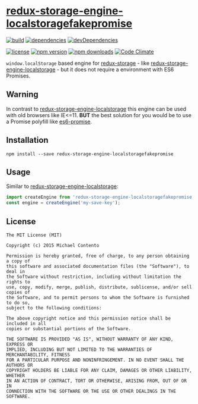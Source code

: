 # [redux-storage-engine-localstoragefakepromise][]

[![build](https://travis-ci.org/michaelcontento/redux-storage-engine-localstoragefakepromise.svg)](https://travis-ci.org/michaelcontento/redux-storage-engine-localstoragefakepromise)
[![dependencies](https://david-dm.org/michaelcontento/redux-storage-engine-localstoragefakepromise.svg)](https://david-dm.org/michaelcontento/redux-storage-engine-localstoragefakepromise)
[![devDependencies](https://david-dm.org/michaelcontento/redux-storage-engine-localstoragefakepromise/dev-status.svg)](https://david-dm.org/michaelcontento/redux-storage-engine-localstoragefakepromise#info=devDependencies)

[![license](https://img.shields.io/npm/l/redux-storage-engine-localstoragefakepromise.svg?style=flat-square)](https://www.npmjs.com/package/redux-storage-engine-localstoragefakepromise)
[![npm version](https://img.shields.io/npm/v/redux-storage-engine-localstoragefakepromise.svg?style=flat-square)](https://www.npmjs.com/package/redux-storage-engine-localstoragefakepromise)
[![npm downloads](https://img.shields.io/npm/dm/redux-storage-engine-localstoragefakepromise.svg?style=flat-square)](https://www.npmjs.com/package/redux-storage-engine-localstoragefakepromise)
[![Code Climate](https://codeclimate.com/github/michaelcontento/redux-storage-engine-localstoragefakepromise/badges/gpa.svg)](https://codeclimate.com/github/michaelcontento/redux-storage-engine-localstoragefakepromise)

`window.localStorage` based engine for [redux-storage][] - like
[redux-storage-engine-localstorage][] - but it does not require a environment
with ES6 Promises.

## Warning

In contrast to [redux-storage-engine-localstorage][] this engine can be used
with old browsers like IE<=11. **BUT** the best solution for you would be to
use a Promise polyfill like [es6-promise][].

## Installation

    npm install --save redux-storage-engine-localstoragefakepromise

## Usage

Similar to [redux-storage-engine-localstorage][]:

```js
import createEngine from 'redux-storage-engine-localstoragefakepromise';
const engine = createEngine('my-save-key');
```

## License

    The MIT License (MIT)

    Copyright (c) 2015 Michael Contento

    Permission is hereby granted, free of charge, to any person obtaining a copy of
    this software and associated documentation files (the "Software"), to deal in
    the Software without restriction, including without limitation the rights to
    use, copy, modify, merge, publish, distribute, sublicense, and/or sell copies of
    the Software, and to permit persons to whom the Software is furnished to do so,
    subject to the following conditions:

    The above copyright notice and this permission notice shall be included in all
    copies or substantial portions of the Software.

    THE SOFTWARE IS PROVIDED "AS IS", WITHOUT WARRANTY OF ANY KIND, EXPRESS OR
    IMPLIED, INCLUDING BUT NOT LIMITED TO THE WARRANTIES OF MERCHANTABILITY, FITNESS
    FOR A PARTICULAR PURPOSE AND NONINFRINGEMENT. IN NO EVENT SHALL THE AUTHORS OR
    COPYRIGHT HOLDERS BE LIABLE FOR ANY CLAIM, DAMAGES OR OTHER LIABILITY, WHETHER
    IN AN ACTION OF CONTRACT, TORT OR OTHERWISE, ARISING FROM, OUT OF OR IN
    CONNECTION WITH THE SOFTWARE OR THE USE OR OTHER DEALINGS IN THE SOFTWARE.

  [redux-storage]: https://github.com/michaelcontento/redux-storage
  [redux-storage-engine-localstorage]: https://github.com/michaelcontento/redux-storage-engine-localstorage
  [redux-storage-engine-localstoragefakepromise]: https://github.com/michaelcontento/redux-storage-engine-localstoragefakepromise
  [es6-promise]: https://www.npmjs.com/package/es6-promise
